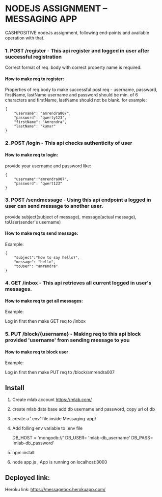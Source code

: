 # NODEJS ASSIGNMENT – MESSAGING APP
CASHPOSITIVE nodeJs assignment, following end-points and available operation with that.

### 1. POST /register - This api register and logged in user after successful registration
Correct format of req. body with correct property name is required.

#### How to make req to register:
Properties of req.body to make successful post req - username, password, firstName, lastName
username and password should be min. of 6 characters and firstName, lastName should not be blank.
for example: 

    {
        "username": "amrendra007",
        "password": "qwerty123",
        "firstName": "Amrendra",
        "lastName": "kumar"
    }

### 2. POST /login - This api checks authenticity of user

#### How to make req to login:
provide your username and password like:

    {
        "username":"amrendra007",
        "password": "qwert123"
    }

### 3. POST /sendmessage - Using this api endpoint a logged in user can send message to another user.
provide subject(subject of message), message(actual message), toUser(sender's username)

#### How to make req to send message:
Example: 

    {
        "subject":"how to say hello?",
        "message": "hello",
        "toUser": "amrendra"
    }

### 4. GET /inbox - This api retrieves all current logged in user's messages.

#### How to make req to get all messages:
Example:

Log in first then make GET req to /inbox

### 5. PUT /block/{username} - Making req to this api block provided 'username' from sending message to you

#### How to make req to block user
Example:

Log in first then make 
PUT req to /block/amrendra007

## Install
1. Create mlab account <https://mlab.com/>
2. create mlab data base add db username and password, copy url of db
3. create a '.env' file inside Messaging-app/
4. Add folling env variable to .env file

    DB_HOST = 'mongodb://'
    DB_USER= 'mlab-db_username'
    DB_PASS= 'mlab-db_password'

5. npm install
6. node app.js , App is running on localhost:3000

## Deployed link: 

Heroku link: <https://messagebox.herokuapp.com/>
